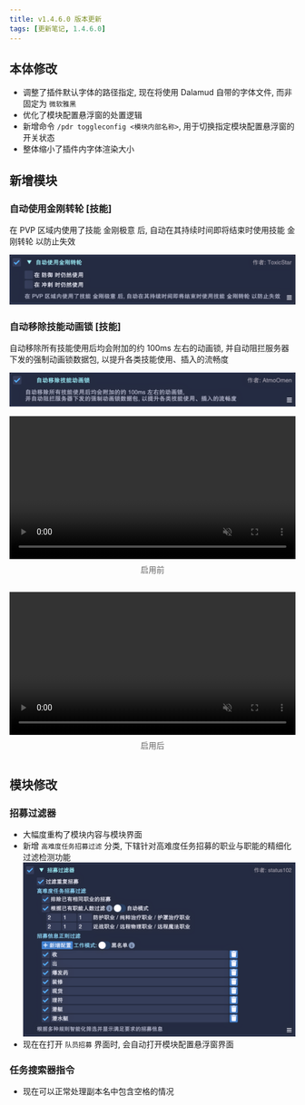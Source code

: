 ```yaml
---
title: v1.4.6.0 版本更新
tags: [更新笔记, 1.4.6.0]
---
```


## 本体修改

- 调整了插件默认字体的路径指定, 现在将使用 Dalamud 自带的字体文件, 而非固定为 `微软雅黑`
- 优化了模块配置悬浮窗的处置逻辑
- 新增命令 `/pdr toggleconfig <模块内部名称>`, 用于切换指定模块配置悬浮窗的开关状态
- 整体缩小了插件内字体渲染大小

## 新增模块

### 自动使用金刚转轮 [技能]

在 PVP 区域内使用了技能 金刚极意 后, 自动在其持续时间即将结束时使用技能 金刚转轮 以防止失效

![AutoUseEarthsReply](/assets/Changelog/1.4.6.0/AutoUseEarthsReply.png)

### 自动移除技能动画锁 [技能]

自动移除所有技能使用后均会附加的约 100ms 左右的动画锁, 并自动阻拦服务器下发的强制动画锁数据包, 以提升各类技能使用、插入的流畅度

![AutoRemoveAnimationLockPunishment-Config](/assets/Changelog/1.4.6.0/AutoRemoveAnimationLockPunishment-Config.png)

<div style="display: flex; gap: 1rem; justify-content: center; flex-wrap: wrap;">
  <div style="flex: 1 1 45%; min-width: 280px;">
    <video autoplay loop muted playsinline 
           style="width: 100%; max-width: 600px; display: block; margin: auto;">
      <source src="https://info.atmoomen.top/assets/Changelog/1.4.6.0/AutoRemoveAnimationLockPunishment-Before.mp4" type="video/mp4">
    </video>
    <p style="text-align: center; color: #666; margin-top: 0.5rem;">启用前</p>
  </div>
  <div style="flex: 1 1 45%; min-width: 280px;">
    <video autoplay loop muted playsinline 
           style="width: 100%; max-width: 600px; display: block; margin: auto;">
      <source src="https://info.atmoomen.top/assets/Changelog/1.4.6.0/AutoRemoveAnimationLockPunishment-After.mp4" type="video/mp4">
    </video>
    <p style="text-align: center; color: #666; margin-top: 0.5rem;">启用后</p>
  </div>
</div>

## 模块修改

### 招募过滤器

- 大幅度重构了模块内容与模块界面
- 新增 `高难度任务招募过滤` 分类, 下辖针对高难度任务招募的职业与职能的精细化过滤检测功能
![PartyFinderFilter](/assets/Changelog/1.4.6.0/PartyFinderFilter.png)
- 现在在打开 `队员招募` 界面时, 会自动打开模块配置悬浮窗界面

### 任务搜索器指令

- 现在可以正常处理副本名中包含空格的情况